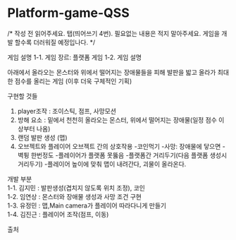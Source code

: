# Platform-game-QSS
/*
작성 전 읽어주세요. 탭(띄어쓰기 4번).
필요없는 내용은 적지 말아주세요. 게임을 개발 할수록 더러워질 예정입나다.
*/  

게임 설명
1-1. 게임 장르: 플랫폼 게임
1-2. 게임 설명

아래에서 올라오는 몬스터와 위에서 떨어지는 장애물들을 피해 발판을 밟고 올라가 최대한 점수를 올리는 게임
(이후 더욱 구체적인 기획)

구현할 것들
1. player조작 : 조이스틱, 점프, 사망모션
2. 방해 요소 : 밑에서 천천히 올라오는 몬스터, 위에서 떨어지는 장애물(일정 점수 이상부터 나옴)
3. 랜덤 발판 생성 (맵)
4. 오브젝트와 플레이어 오브젝트 간의 상호작용
   -코인먹기
   -사망: 장애물에 닿으면
   -벽튕 한번정도
   -플레이어가 플랫폼 못뚫음
   -플랫폼간 거리두기(다음 플랫폼 생성시 거리두기)
   -플레이어 높이에 맞춰 맵이 내려간다, 괴물이 올라온다.


개발 부분  
1-1. 김지민 : 발판생성(겹치지 않도록 위치 조정), 코인  
1-2. 임연상 : 몬스터와 장애물 생성과 사망 조건 구현  
1-3. 유정민 : 맵,Main camera가 플레이어 따라다니게 만들기   
1-4. 김진근 : 플레이어 조작(점프, 이동)      


출처
